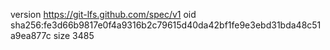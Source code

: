 version https://git-lfs.github.com/spec/v1
oid sha256:fe3d66b9817e0f4a9316b2c79615d40da42bf1fe9e3ebd31bda48c51a9ea877c
size 3485
